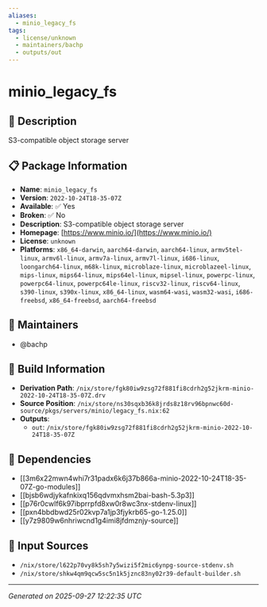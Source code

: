 ```yaml
---
aliases:
  - minio_legacy_fs
tags:
  - license/unknown
  - maintainers/bachp
  - outputs/out
---
```


# minio_legacy_fs

## 📝 Description

S3-compatible object storage server

## 📋 Package Information

- **Name**: `minio_legacy_fs`
- **Version**: `2022-10-24T18-35-07Z`
- **Available**: ✅ Yes
- **Broken**: ✅ No
- **Description**: S3-compatible object storage server
- **Homepage**: [https://www.minio.io/](https://www.minio.io/)
- **License**: `unknown`
- **Platforms**: `x86_64-darwin`, `aarch64-darwin`, `aarch64-linux`, `armv5tel-linux`, `armv6l-linux`, `armv7a-linux`, `armv7l-linux`, `i686-linux`, `loongarch64-linux`, `m68k-linux`, `microblaze-linux`, `microblazeel-linux`, `mips-linux`, `mips64-linux`, `mips64el-linux`, `mipsel-linux`, `powerpc-linux`, `powerpc64-linux`, `powerpc64le-linux`, `riscv32-linux`, `riscv64-linux`, `s390-linux`, `s390x-linux`, `x86_64-linux`, `wasm64-wasi`, `wasm32-wasi`, `i686-freebsd`, `x86_64-freebsd`, `aarch64-freebsd`
## 👥 Maintainers

- @bachp


## 🔧 Build Information

- **Derivation Path**: `/nix/store/fgk80iw9zsg72f881fi8cdrh2g52jkrm-minio-2022-10-24T18-35-07Z.drv`
- **Source Position**: `/nix/store/ns30sqxb36k8jrds8z18rv96bpnwc60d-source/pkgs/servers/minio/legacy_fs.nix:62`
- **Outputs**:
  - `out`:  `/nix/store/fgk80iw9zsg72f881fi8cdrh2g52jkrm-minio-2022-10-24T18-35-07Z`

## 🔗 Dependencies

- [[3m6x22mwn4whi7r31padx6k6j37b866a-minio-2022-10-24T18-35-07Z-go-modules]]
- [[bjsb6wdjykafnkixq156qdvmxhsm2bai-bash-5.3p3]]
- [[p76r0cwlf6k97ibprrpfd8xw0r8wc3nx-stdenv-linux]]
- [[pxn4bbdbwd25r02kvp7a1jp3fjykrb65-go-1.25.0]]
- [[y7z9809w6nhriwcnd1g4imi8jfdmznjy-source]]

## 📁 Input Sources

- `/nix/store/l622p70vy8k5sh7y5wizi5f2mic6ynpg-source-stdenv.sh`
- `/nix/store/shkw4qm9qcw5sc5n1k5jznc83ny02r39-default-builder.sh`

---
*Generated on 2025-09-27 12:22:35 UTC*
